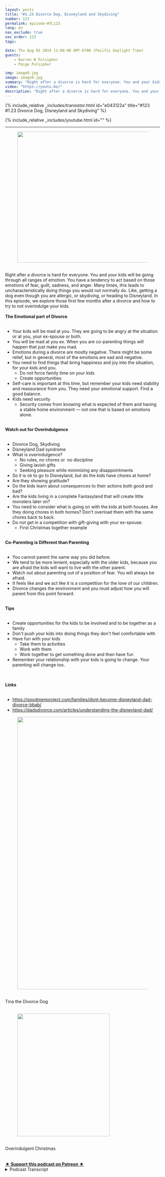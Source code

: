 ```yaml
---
layout: posts
title: "#1.23 Divorce Dog, Disneyland and Skydiving"
number: 123
permalink: episode-WTL123
lang: en
nav_exclude: true
nav_order: 123
tags:

date: Thu Aug 01 2019 11:00:00 GMT-0700 (Pacific Daylight Time)
guests:
    - Darren W Pulsipher
    - Paige Pulsipher

img: image0.jpg
image: image0.jpg
summary: "Right after a divorce is hard for everyone. You and your kids will be going through all ranges of emotion. You have a tendency to act based on those emotions of fear, guilt, sadness, and anger. Many times, this leads to uncharacteristically doing things you would not normally do. Like, getting a dog even though you are allergic, or skydiving, or heading to Disneyland. In this episode, we explore those first few months after a divorce and how to try to not overindulge your kids."
video: "https://youtu.be/"
description: "Right after a divorce is hard for everyone. You and your kids will be going through all ranges of emotion. You have a tendency to act based on those emotions of fear, guilt, sadness, and anger. Many times, this leads to uncharacteristically doing things you would not normally do. Like, getting a dog even though you are allergic, or skydiving, or heading to Disneyland. In this episode, we explore those first few months after a divorce and how to try to not overindulge your kids."
---
```


<div>
{% include_relative _includes/transistor.html id="e043122a" title="#123 #1.23 Divorce Dog, Disneyland and Skydiving" %}

{% include_relative _includes/youtube.html id="" %}
</div>

---

<html><head></head><body><div><figure data-trix-attachment="{&quot;contentType&quot;:&quot;image&quot;,&quot;height&quot;:427,&quot;url&quot;:&quot;https://lh3.googleusercontent.com/-MYjtri8Tw3c/XUMjlDaNdcI/AAAAAAABamc/bwT2Qitf6EMuYeGW4Ug_J6UP9IOZ2wzwACK8BGAs/s640/2019-08-01.jpg&quot;,&quot;width&quot;:640}" data-trix-content-type="image" class="attachment attachment--preview"><img src="./image0.jpg" width="640" height="427"><figcaption class="attachment__caption"></figcaption></figure></div><div><br></div><div>Right after a divorce is hard for everyone. You and your kids will be going through all ranges of emotion. You have a tendency to act based on those emotions of fear, guilt, sadness, and anger. Many times, this leads to uncharacteristically doing things you would not normally do. Like, getting a dog even though you are allergic, or skydiving, or heading to Disneyland. In this episode, we explore those first few months after a divorce and how to try to not overindulge your kids.</div><div><strong><br>The Emotional part of Divorce<br></strong><br></div><ul><li>Your kids will be mad at you. They are going to be angry at the situation or at you, your ex-spouse or both.</li><li>You will be mad at you ex. When you are co-parenting things will happen that just make you mad.</li><li>Emotions during a divorce are mostly negative. There might be some relief, but in general, most of the emotions are sad and negative.</li><li>You need to find things that bring happiness and joy into the situation, for your kids and you.<ul><li>Do not force family time on your kids&nbsp;</li><li>Create opportunities</li></ul></li><li>Self-care is important at this time, but remember your kids need stability and reassurance from you. They need your emotional support. Find a good balance.</li><li>Kids need security&nbsp;<ul><li>Security comes from knowing what is expected of them and having a stable home environment — not one that is based on emotions alone.</li></ul></li></ul><div><strong><br>Watch out for Overindulgence<br></strong><br></div><ul><li>Divorce Dog, Skydiving</li><li>Disneyland Dad syndrome</li><li>What is overindulgence?<ul><li>No rules, no chores or&nbsp; no discipline</li><li>Giving lavish gifts</li><li>Seeking pleasure while minimizing any disappointments</li></ul></li><li>So it is ok to go to Disneyland, but do the kids have chores at home?</li><li>Are they showing gratitude?</li><li>Do the kids learn about consequences to their actions both good and bad?</li><li>Are the kids living in a complete Fantasyland that will create little monsters later on?</li><li>You need to consider what is going on with the kids at both houses. Are they doing chores in both homes? Don't overload them with the same chores back to back.</li><li>Do not get in a competition with gift-giving with your ex-spouse.<ul><li>First Christmas together example</li></ul></li></ul><div><strong><br>Co-Parenting is Different than Parenting<br></strong><br></div><ul><li>You cannot parent the same way you did before.</li><li>We tend to be more lenient, especially with the older kids, because you are afraid the kids will want to live with the other parent.</li><li>Watch out about parenting out of a position of fear. You will always be afraid.</li><li>It feels like and we act like it is a competition for the love of our children.</li><li>Divorce changes the environment and you must adjust how you will parent from this point forward.</li></ul><div><strong><br>Tips<br></strong><br></div><ul><li>Create opportunities for the kids to be involved and to be together as a family</li><li>Don't push your kids into doing things they don't feel comfortable with</li><li>Have fun with your kids&nbsp;<ul><li>Take them to activities</li><li>Work with them</li><li>Work together to get something done and then have fun</li></ul></li><li>Remember your relationship with your kids is going to change. Your parenting will change too.</li></ul><div><br></div><div><strong><br>Links<br></strong><br></div><ul><li><a href="https://goodmenproject.com/families/dont-become-disneyland-dad-divorce-bbab/">https://goodmenproject.com/families/dont-become-disneyland-dad-divorce-bbab/</a></li><li><a href="https://dadsdivorce.com/articles/understanding-the-disneyland-dad/">https://dadsdivorce.com/articles/understanding-the-disneyland-dad/</a></li></ul><div><figure data-trix-attachment="{&quot;contentType&quot;:&quot;image&quot;,&quot;height&quot;:888,&quot;url&quot;:&quot;https://lh3.googleusercontent.com/UrXax2WE5f7D16-OTcDUdMmvHMIaY7Z03zp1mYLLD42SPjlo_UKlMqYP5Yi-uBGrsiDGRYpPTsOQanqj1AX8_1NjAfwYC7ldSVUPabbcJ4NhZHk0IwV6Uck9JMWOsPsc3qOw8dshuJ5h5KwfKZGohtmTcXkv6o-PwxkWAkebxCw9HGGQTcQGbnqqHocloH0SpLYzfxaYl-V3GufN8MrpYfUgdxVyt8Y86YJePpyi4qwVaydilJJ0GBduRTKpzuZKhdJyv_Zm2IpUAYgcq3c4e1eZkMqHZxEpBPMQ1ymnY8o4lO6O75oZi243dexXcvpTXTD_r2s079Z3J_4tPyC9VuWUmG5zaFiNXlBDGvddoNbjMpUOkI7CH5JPqoT63RIGra2K_YIsCWLZP6Az38Xi7VRyAiWviNu9sh6udKJjkX2ucUI2qxOZWYYZQ_-59g_xiuwpBHBxmCoLqjkXWaOPmlWWTgnaXk0RSTyJc7SOs6DBtFFcXrf7-UN73lcsxvuLbq9DTSyK3jWLuERwOTVmoUliJ2EBVN8J-XgNmFOt8d2BQx9GLsHu7rldK20B2e8yeQUIzPBP7nzUzKtXMN7MvJSPtecJ-6yXrDgpSUHWRLLu61GmeGZYuI4PznMMtjzry8B2vHUD5EV-DJeq-cRDyW2qY4Y3RyAV=w1184-h888-no&quot;,&quot;width&quot;:1184}" data-trix-content-type="image" class="attachment attachment--preview"><img src="./image1" width="1184" height="888"><figcaption class="attachment__caption"></figcaption></figure><br>Tina the Divorce Dog</div><div><br></div><div><figure data-trix-attachment="{&quot;contentType&quot;:&quot;image&quot;,&quot;height&quot;:400,&quot;url&quot;:&quot;https://4.bp.blogspot.com/-ZTT5AYO3L0M/XHxkgZtIZwI/AAAAAAAEyEY/ATypPlalFQcL9VBmG9PGVMTylvFB60NXQCKgBGAs/s400/20131225_072419-001.jpg&quot;,&quot;width&quot;:300}" data-trix-content-type="image" class="attachment attachment--preview"><img src="./image2.jpg" width="300" height="400"><figcaption class="attachment__caption"></figcaption></figure><br>Overindulgent Christmas</div><div><br><br></div>
<strong>
  <a href="https://www.patreon.com/wheresthelemonade" target="_donate" rel="payment" title="★ Support this podcast on Patreon ★">★ Support this podcast on Patreon ★</a>
</strong></body></html>

<details>
<summary> Podcast Transcript </summary>

<p></p>

</details>
